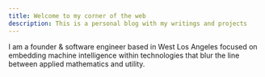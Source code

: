 ```yaml
---
title: Welcome to my corner of the web
description: This is a personal blog with my writings and projects
---
```


I am a founder & software engineer based in West Los Angeles focused on embedding machine intelligence within technologies that blur the line between applied mathematics and utility.